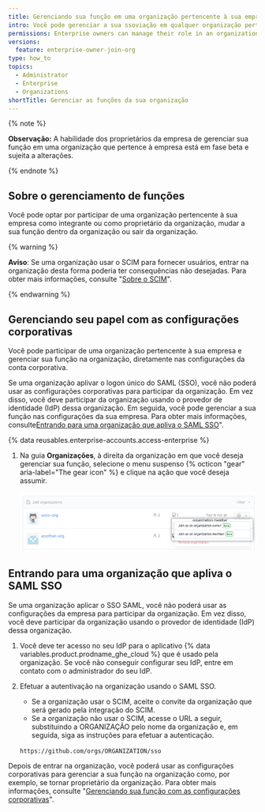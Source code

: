 ```yaml
---
title: Gerenciando sua função em uma organização pertencente à sua empresa
intro: Você pode gerenciar a sua ssoviação em qualquer organização pertencente à sua empresa e mudar sua função dentro da organização.
permissions: Enterprise owners can manage their role in an organization owned by the enterprise.
versions:
  feature: enterprise-owner-join-org
type: how_to
topics:
  - Administrator
  - Enterprise
  - Organizations
shortTitle: Gerenciar as funções da sua organização
---
```


{% note %}

**Observação:** A habilidade dos proprietários da empresa de gerenciar sua função em uma organização que pertence à empresa está em fase beta e sujeita a alterações.

{% endnote %}

## Sobre o gerenciamento de funções

Você pode optar por participar de uma organização pertencente à sua empresa como integrante ou como proprietário da organização, mudar a sua função dentro da organização ou sair da organização.

{% warning %}

**Aviso**: Se uma organização usar o SCIM para fornecer usuários, entrar na organização desta forma poderia ter consequências não desejadas. Para obter mais informações, consulte "[Sobre o SCIM](/organizations/managing-saml-single-sign-on-for-your-organization/about-scim)".

{% endwarning %}

## Gerenciando seu papel com as configurações corporativas

Você pode participar de uma organização pertencente à sua empresa e gerenciar sua função na organização, diretamente nas configurações da conta corporativa.

Se uma organização aplivar o logon único do SAML (SSO), você não poderá usar as configurações corporativas para participar da organização. Em vez disso, você deve participar da organização usando o provedor de identidade (IdP) dessa organização. Em seguida, você pode gerenciar a sua função nas configurações da sua empresa. Para obter mais informações, consulte[Entrando para uma organização que apliva o SAML SSO](#joining-an-organization-that-enforces-saml-sso)".

{% data reusables.enterprise-accounts.access-enterprise %}
1. Na guia **Organizações**, à direita da organização em que você deseja gerenciar sua função, selecione o menu suspenso {% octicon "gear" aria-label="The gear icon" %} e clique na ação que você deseja assumir.

   ![Captura de tela do menu suspenso para o ícone de engrenagem de uma organização](/assets/images/help/business-accounts/change-role-in-org.png)

## Entrando para uma organização que apliva o SAML SSO

Se uma organização aplicar o SSO SAML, você não poderá usar as configurações da empresa para participar da organização. Em vez disso, você deve participar da organização usando o provedor de identidade (IdP) dessa organização.

1. Você deve ter acesso no seu IdP para o aplicativo {% data variables.product.prodname_ghe_cloud %} que é usado pela organização. Se você não conseguir configurar seu IdP, entre em contato com o administrador do seu IdP.
1. Efetuar a autentivação na organização usando o SAML SSO.

   - Se a organização usar o SCIM, aceite o convite da organização que será gerado pela integração do SCIM.
   - Se a organização não usar o SCIM, acesse o URL a seguir, substituindo a ORGANIZAÇÃO pelo nome da organização e, em seguida, siga as instruções para efetuar a autenticação.

    `https://github.com/orgs/ORGANIZATION/sso`

Depois de entrar na organização, você poderá usar as configurações corporativas para gerenciar a sua função na organização como, por exemplo, se tornar proprietário da organização. Para obter mais informações, consulte "[Gerenciando sua função com as configurações corporativas](#managing-your-role-with-the-enterprise-settings)".
